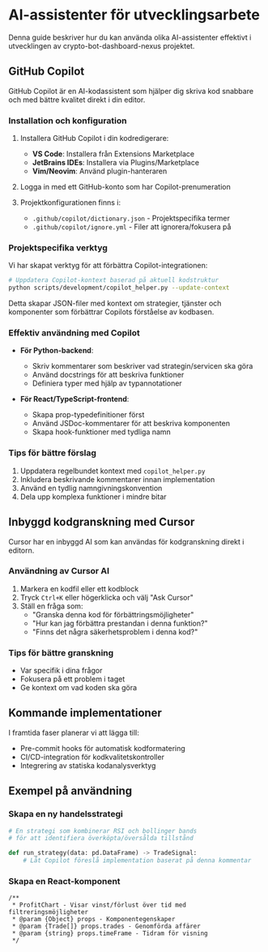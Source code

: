 # AI-assistenter för utvecklingsarbete

Denna guide beskriver hur du kan använda olika AI-assistenter effektivt i utvecklingen av crypto-bot-dashboard-nexus projektet.

## GitHub Copilot

GitHub Copilot är en AI-kodassistent som hjälper dig skriva kod snabbare och med bättre kvalitet direkt i din editor.

### Installation och konfiguration

1. Installera GitHub Copilot i din kodredigerare:
   - **VS Code**: Installera från Extensions Marketplace
   - **JetBrains IDEs**: Installera via Plugins/Marketplace 
   - **Vim/Neovim**: Använd plugin-hanteraren

2. Logga in med ett GitHub-konto som har Copilot-prenumeration

3. Projektkonfigurationen finns i:
   - `.github/copilot/dictionary.json` - Projektspecifika termer
   - `.github/copilot/ignore.yml` - Filer att ignorera/fokusera på

### Projektspecifika verktyg

Vi har skapat verktyg för att förbättra Copilot-integrationen:

```bash
# Uppdatera Copilot-kontext baserad på aktuell kodstruktur
python scripts/development/copilot_helper.py --update-context
```

Detta skapar JSON-filer med kontext om strategier, tjänster och komponenter som förbättrar Copilots förståelse av kodbasen.

### Effektiv användning med Copilot

- **För Python-backend**:
  - Skriv kommentarer som beskriver vad strategin/servicen ska göra
  - Använd docstrings för att beskriva funktioner
  - Definiera typer med hjälp av typannotationer

- **För React/TypeScript-frontend**:
  - Skapa prop-typedefinitioner först
  - Använd JSDoc-kommentarer för att beskriva komponenten
  - Skapa hook-funktioner med tydliga namn

### Tips för bättre förslag

1. Uppdatera regelbundet kontext med `copilot_helper.py`
2. Inkludera beskrivande kommentarer innan implementation
3. Använd en tydlig namngivningskonvention
4. Dela upp komplexa funktioner i mindre bitar

## Inbyggd kodgranskning med Cursor

Cursor har en inbyggd AI som kan användas för kodgranskning direkt i editorn.

### Användning av Cursor AI

1. Markera en kodfil eller ett kodblock
2. Tryck `Ctrl+K` eller högerklicka och välj "Ask Cursor"
3. Ställ en fråga som:
   - "Granska denna kod för förbättringsmöjligheter"
   - "Hur kan jag förbättra prestandan i denna funktion?"
   - "Finns det några säkerhetsproblem i denna kod?"

### Tips för bättre granskning

- Var specifik i dina frågor
- Fokusera på ett problem i taget
- Ge kontext om vad koden ska göra

## Kommande implementationer

I framtida faser planerar vi att lägga till:
- Pre-commit hooks för automatisk kodformatering
- CI/CD-integration för kodkvalitetskontroller
- Integrering av statiska kodanalysverktyg

## Exempel på användning

### Skapa en ny handelsstrategi

```python
# En strategi som kombinerar RSI och bollinger bands
# för att identifiera överköpta/översålda tillstånd

def run_strategy(data: pd.DataFrame) -> TradeSignal:
    # Låt Copilot föreslå implementation baserat på denna kommentar
```

### Skapa en React-komponent

```tsx
/**
 * ProfitChart - Visar vinst/förlust över tid med filtreringsmöjligheter
 * @param {Object} props - Komponentegenskaper
 * @param {Trade[]} props.trades - Genomförda affärer
 * @param {string} props.timeFrame - Tidram för visning
 */
``` 